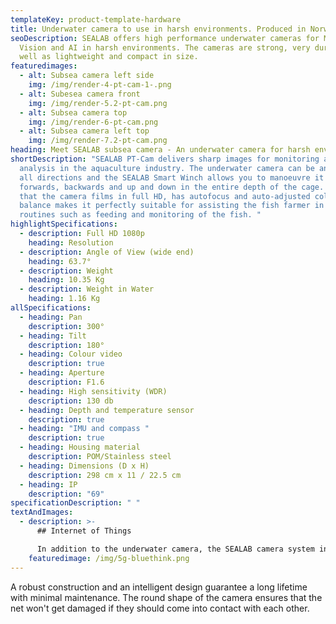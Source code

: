 ```yaml
---
templateKey: product-template-hardware
title: Underwater camera to use in harsh environments. Produced in Norway.
seoDescription: SEALAB offers high performance underwater cameras for Machine
  Vision and AI in harsh environments. The cameras are strong, very durable, as
  well as lightweight and compact in size.
featuredimages:
  - alt: Subsea camera left side
    img: /img/render-4-pt-cam-1-.png
  - alt: Subesea camera front
    img: /img/render-5.2-pt-cam.png
  - alt: Subsea camera top
    img: /img/render-6-pt-cam.png
  - alt: Subsea camera left top
    img: /img/render-7.2-pt-cam.png
heading: Meet SEALAB subsea camera - An underwater camera for harsh environments
shortDescription: "SEALAB PT-Cam delivers sharp images for monitoring and
  analysis in the aquaculture industry. The underwater camera can be angled in
  all directions and the SEALAB Smart Winch allows you to manoeuvre it both
  forwards, backwards and up and down in the entire depth of the cage. The fact
  that the camera films in full HD, has autofocus and auto-adjusted colour
  balance makes it perfectly suitable for assisting the fish farmer in daily
  routines such as feeding and monitoring of the fish. "
highlightSpecifications:
  - description: Full HD 1080p
    heading: Resolution
  - description: Angle of View (wide end)
    heading: 63.7°
  - description: Weight
    heading: 10.35 Kg
  - description: Weight in Water
    heading: 1.16 Kg
allSpecifications:
  - heading: Pan
    description: 300°
  - heading: Tilt
    description: 180°
  - heading: Colour video
    description: true
  - heading: Aperture
    description: F1.6
  - heading: High sensitivity (WDR)
    description: 130 db
  - heading: Depth and temperature sensor
    description: true
  - heading: "IMU and compass "
    description: true
  - heading: Housing material
    description: POM/Stainless steel
  - heading: Dimensions (D x H)
    description: 298 cm x 11 / 22.5 cm
  - heading: IP
    description: "69"
specificationDescription: " "
textAndImages:
  - description: >-
      ## Internet of Things

      In addition to the underwater camera, the SEALAB camera system integrates underwater light, winch, environmental sensors and software. These communicate together through IoT and support algorithms for machine learning and artificial intelligence.
    featuredimage: /img/5g-bluethink.png
---
```

A robust construction and an intelligent design guarantee a long lifetime with minimal maintenance. The round shape of the camera ensures that the net won't get damaged if they should come into contact with each other.
